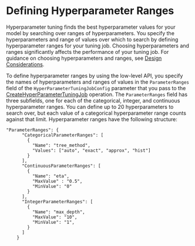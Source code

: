 # Defining Hyperparameter Ranges<a name="automatic-model-tuning-define-ranges"></a>

Hyperparameter tuning finds the best hyperparameter values for your model by searching over ranges of hyperparameters\. You specify the hyperparameters and range of values over which to search by defining hyperparameter ranges for your tuning job\. Choosing hyperparameters and ranges significantly affects the performance of your tuning job\. For guidance on choosing hyperparameters and ranges, see [Design Considerations](automatic-model-tuning-considerations.md)\.

To define hyperparameter ranges by using the low\-level API, you specify the names of hyperparameters and ranges of values in the `ParameterRanges` field of the `HyperParameterTuningJobConfig` parameter that you pass to the [CreateHyperParameterTuningJob](API_CreateHyperParameterTuningJob.md) operation\. The `ParameterRanges` field has three subfields, one for each of the categorical, integer, and continuous hyperparameter ranges\. You can define up to 20 hyperparameters to search over, but each value of a categorical hyperparameter range counts against that limit\. Hyperparameter ranges have the following structure:

```
"ParameterRanges": {
      "CategoricalParameterRanges": [
        {
          "Name": "tree_method",
          "Values": ["auto", "exact", "approx", "hist"]
        }          
      ],
      "ContinuousParameterRanges": [
        {
          "Name": "eta",
          "MaxValue" : "0.5",
          "MinValue": "0"
        }
      ],
      "IntegerParameterRanges": [
        {
          "Name": "max_depth",
          "MaxValue": "10",
          "MinValue": "1", 
        }
      ]
    }
```